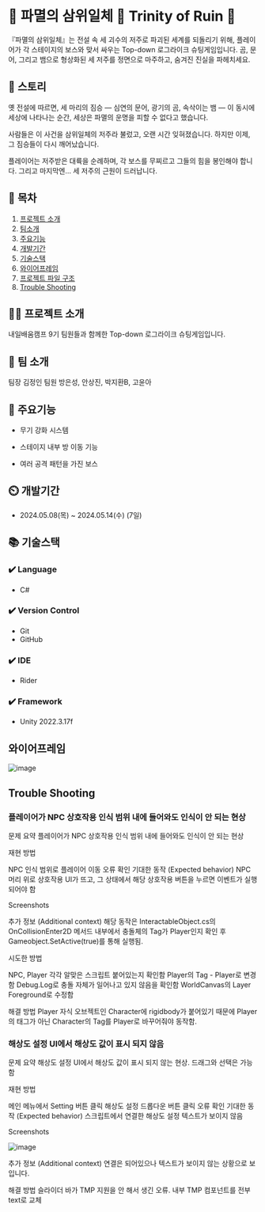 # 🐙 파멸의 삼위일체 🐻 Trinity of Ruin 🐍
『파멸의 삼위일체』는 전설 속 세 괴수의 저주로 파괴된 세계를 되돌리기 위해, 플레이어가 각 스테이지의 보스와 맞서 싸우는 Top-down 로그라이크 슈팅게임입니다.
곰, 문어, 그리고 뱀으로 형상화된 세 저주를 정면으로 마주하고, 숨겨진 진실을 파헤치세요.

## 🧩 스토리
옛 전설에 따르면,
세 마리의 짐승 — 심연의 문어, 광기의 곰, 속삭이는 뱀 — 이 동시에 세상에 나타나는 순간, 세상은 파멸의 운명을 피할 수 없다고 했습니다.

사람들은 이 사건을 삼위일체의 저주라 불렀고, 오랜 시간 잊혀졌습니다.
하지만 이제, 그 짐승들이 다시 깨어났습니다.

플레이어는 저주받은 대륙을 순례하며,
각 보스를 무찌르고 그들의 힘을 봉인해야 합니다.
그리고 마지막엔... 세 저주의 근원이 드러납니다.


## 📖 목차
1. [프로젝트 소개](#프로젝트-소개)
2. [팀소개](#팀-소개)
3. [주요기능](#주요기능)
5. [개발기간](#개발기간)
6. [기술스택](#기술스택)
7. [와이어프레임](#와이어프레임)
8. [프로젝트 파일 구조](#프로젝트-파일-구조)
9. [Trouble Shooting](#trouble-shooting)
    
## 👨‍🏫 프로젝트 소개
내일배움캠프 9기 팀원들과 함께한 Top-down 로그라이크 슈팅게임입니다.

## 👥 팀 소개
팀장 김정인
팀원 방은성, 안상진, 박지환B, 고윤아


## 💜 주요기능

- 무기 강화 시스템

- 스테이지 내부 방 이동 기능

- 여러 공격 패턴을 가진 보스


## ⏲️ 개발기간
- 2024.05.08(목) ~ 2024.05.14(수) (7일)

## 📚️ 기술스택

### ✔️ Language
- C#

### ✔️ Version Control
- Git
- GitHub

### ✔️ IDE
- Rider

### ✔️ Framework
- Unity 2022.3.17f


## 와이어프레임

![image](https://github.com/user-attachments/assets/6a8bbba6-a885-4a4d-acdb-07291d3f82d4)


## Trouble Shooting

### 플레이어가 NPC 상호작용 인식 범위 내에 들어와도 인식이 안 되는 현상

문제 요약
플레이어가 NPC 상호작용 인식 범위 내에 들어와도 인식이 안 되는 현상

재현 방법

NPC 인식 범위로 플레이어 이동
오류 확인
기대한 동작 (Expected behavior)
NPC 머리 위로 상호작용 UI가 뜨고, 그 상태에서 해당 상호작용 버튼을 누르면 이벤트가 실행되어야 함

Screenshots

추가 정보 (Additional context)
해당 동작은 InteractableObject.cs의 OnCollisionEnter2D 메서드 내부에서 충돌체의 Tag가 Player인지 확인 후 Gameobject.SetActive(true)를 통해 실행됨.

시도한 방법

NPC, Player 각각 알맞은 스크립트 붙어있는지 확인함
Player의 Tag - Player로 변경함
Debug.Log로 충돌 자체가 일어나고 있지 않음을 확인함
WorldCanvas의 Layer Foreground로 수정함

해결 방법
Player 자식 오브젝트인 Character에 rigidbody가 붙어있기 때문에 Player의 태그가 아닌 Character의 Tag를 Player로 바꾸어줘야 동작함.


### 해상도 설정 UI에서 해상도 값이 표시 되지 않음

문제 요약
해상도 설정 UI에서 해상도 값이 표시 되지 않는 현상. 드래그와 선택은 가능함

재현 방법

메인 메뉴에서 Setting 버튼 클릭
해상도 설정 드롭다운 버튼 클릭
오류 확인
기대한 동작 (Expected behavior)
스크립트에서 연결한 해상도 설정 텍스트가 보이지 않음

Screenshots

![image](https://github.com/user-attachments/assets/38452a49-3415-4654-ab68-ddd62460f421)


추가 정보 (Additional context)
연결은 되어있으나 텍스트가 보이지 않는 상황으로 보입니다.


해결 방법
슬라이더 바가 TMP 지원을 안 해서 생긴 오류. 내부 TMP 컴포넌트를 전부 text로 교체 
